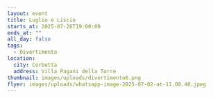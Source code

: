 ```yaml
---
layout: event
title: Luglio e Liscio
starts_at: 2025-07-26T19:00:00
ends_at: ""
all_day: false
tags:
  - Divertimento
location:
  city: Corbetta
  address: Villa Pagani della Torre
thumbnail: images/uploads/divertimento6.png
flyer: images/uploads/whatsapp-image-2025-07-02-at-11.08.40.jpeg
---
```

